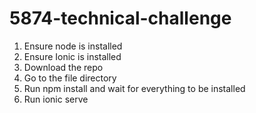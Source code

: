 # 5874-technical-challenge

1. Ensure node is installed
2. Ensure Ionic is installed
3. Download the repo
4. Go to the file directory
5. Run npm install and wait for everything to be installed
6. Run ionic serve
